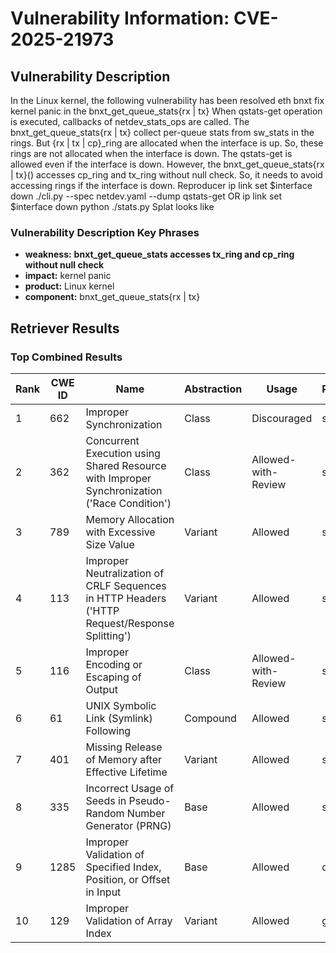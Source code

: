 # Vulnerability Information: CVE-2025-21973

## Vulnerability Description
In the Linux kernel, the following vulnerability has been resolved eth bnxt fix kernel panic in the bnxt_get_queue_stats{rx | tx} When qstats-get operation is executed, callbacks of netdev_stats_ops are called. The bnxt_get_queue_stats{rx | tx} collect per-queue stats from sw_stats in the rings. But {rx | tx | cp}_ring are allocated when the interface is up. So, these rings are not allocated when the interface is down. The qstats-get is allowed even if the interface is down. However, the bnxt_get_queue_stats{rx | tx}() accesses cp_ring and tx_ring without null check. So, it needs to avoid accessing rings if the interface is down. Reproducer ip link set $interface down ./cli.py --spec netdev.yaml --dump qstats-get OR ip link set $interface down python ./stats.py Splat looks like

### Vulnerability Description Key Phrases
- **weakness:** **bnxt_get_queue_stats accesses tx_ring and cp_ring without null check**
- **impact:** kernel panic
- **product:** Linux kernel
- **component:** bnxt_get_queue_stats{rx | tx}

## Retriever Results

### Top Combined Results

| Rank | CWE ID | Name | Abstraction | Usage  | Retrievers | Individual Scores |
|------|--------|------|-------------|-------|------------|-------------------|
| 1 | 662 | Improper Synchronization | Class | Discouraged | sparse | 0.523 |
| 2 | 362 | Concurrent Execution using Shared Resource with Improper Synchronization ('Race Condition') | Class | Allowed-with-Review | sparse | 0.522 |
| 3 | 789 | Memory Allocation with Excessive Size Value | Variant | Allowed | sparse | 0.520 |
| 4 | 113 | Improper Neutralization of CRLF Sequences in HTTP Headers ('HTTP Request/Response Splitting') | Variant | Allowed | sparse | 0.503 |
| 5 | 116 | Improper Encoding or Escaping of Output | Class | Allowed-with-Review | sparse | 0.498 |
| 6 | 61 | UNIX Symbolic Link (Symlink) Following | Compound | Allowed | sparse | 0.497 |
| 7 | 401 | Missing Release of Memory after Effective Lifetime | Variant | Allowed | sparse | 0.496 |
| 8 | 335 | Incorrect Usage of Seeds in Pseudo-Random Number Generator (PRNG) | Base | Allowed | sparse | 0.483 |
| 9 | 1285 | Improper Validation of Specified Index, Position, or Offset in Input | Base | Allowed | dense | 0.437 |
| 10 | 129 | Improper Validation of Array Index | Variant | Allowed | graph | 0.003 |

